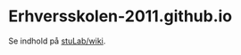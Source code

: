 # Erhversskolen-2011.github.io

Se indhold på [stuLab/wiki](https://github.com/Erhverskolen-2011/stulab/wiki).
